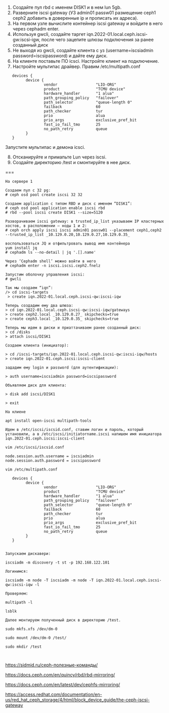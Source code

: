 
1. Создайте пул rbd c именем DISK1 и в нем lun 5gb.
2. Разверните iscsi gateway (УЗ admin01 passw01 размещение ceph1 ceph2 добавить в доверенные ip и прописать их адреса).
3. На первом узле вычислите контейнер iscsi gateway и войдите в него через cephadm enter.
4. Используя gwcli, создайте таргет iqn.2022-01.local.ceph.iscsi-gw:iscsi-igw, после чего зацепите шлюзы подключения за ранее созданный диск
5. Не выходя из gwcli, создайте клиента с уз (username=iscsiadmin password=iscsipassword) и дайте ему диск.
6. На клиенте поставьте ПО icsci. Настройте клиент на подключение.
7. Настройте мультипас драйвер. Правим /etc/multipath.conf
```
   devices {
         device {
                 vendor                 "LIO-ORG"
                 product                "TCMU device"
                 hardware_handler       "1 alua"
                 path_grouping_policy   "failover"
                 path_selector          "queue-length 0"
                 failback               60
                 path_checker           tur
                 prio                   alua
                 prio_args              exclusive_pref_bit
                 fast_io_fail_tmo       25
                 no_path_retry          queue
         }
   }
```
Запустите мультипас и демона icsci.

8. Отсканируйте и примапьте Lun через iscsi.
9. Создайте директорию /test и смонтируйте в нее диск.

===


```
На сервере 1

Создаем пул с 32 pg:
# ceph osd pool create iscsi 32 32

Создаем application c типом RBD и диск с именем “DISK1”:
# ceph osd pool application enable iscsi rbd
# rbd --pool iscsi create DISK1 --size=5120

Разворачиваем iscsi gateway: в trusted_ip_list указываем IP кластерных хостов, в расположении — ноды 1 и 2:
# ceph orch apply iscsi iscsi admin01 passw01 --placement ceph1,ceph2 --trusted_ip_list _10.129.0.20,10.129.0.27,10.129.0.35_

воспользоваться JQ и отфильтровать вывод имя контейнера
yum install jq
# cephadm ls --no-detail | jq '.[].name'

Через ‘Cephadm shell’ можно войти в него
# cephadm enter -n iscsi.iscsi.ceph2.fnelz

Запустим оболочку управления iscsi:
# gwcli

Так мы создаем “iqn”:
/> cd iscsi-targets
 > create iqn.2022-01.local.ceph.iscsi-qw:iscsi-iqw

Теперь создадим ему два шлюза:
> cd iqn.2022-01.local.ceph.iscsi-qw:iscsi-iqw/gateways
> create ceph2.local _10.129.0.27_ skipchecks=true
> create ceph3.local _10.129.0.35_ skipchecks=true

Теперь мы идем в диски и приаттачиваем ранее созданный диск:
> cd /disks
> attach iscsi/DISK1

Создаем клиента (инициатор):

> cd /iscsi-targets/iqn.2022-01.local.ceph.iscsi-qw:iscsi-iqw/hosts
> create iqn.2022-01.ceph.iscsi:iscsi-client

зададим ему login и password (для аутентификации):

> auth username=iscsiadmin password=iscsipassword

Объявляем диск для клиента:

> disk add iscsi/DISK1

> exit

На клиене

apt install open-iscsi multipath-tools

Идем в /etc/iscsi/iscsid.conf, ставим логин и пароль, который установили, а в /etc/iscsi/initiatorname.iscsi напишем имя инициатора iqn.2022-01.ceph.iscsi:iscsi-client

vim /etc/iscsi/iscsid.conf

node.session.auth.username = iscsiadmin
node.session.auth.password = iscsipassword

vim /etc/multipath.conf

   devices {
         device {
                 vendor                 "LIO-ORG"
                 product                "TCMU device"
                 hardware_handler       "1 alua"
                 path_grouping_policy   "failover"
                 path_selector          "queue-length 0"
                 failback               60
                 path_checker           tur
                 prio                   alua
                 prio_args              exclusive_pref_bit
                 fast_io_fail_tmo       25
                 no_path_retry          queue
         }
   }


Запускаем дискавери:

iscsiadm -m discovery -t st -p 192.168.122.101

Логинимся:

iscsiadm -m node -T iscsiadm -m node -T iqn.2022-01.local.ceph.iscsi-qw:iscsi-iqw -l

Проверяем:

multipath -l

lsblk

Далее монтируем полученный диск в директорию /test.

sudo mkfs.xfs /dev/dm-0

sudo mount /dev/dm-0 /test/

sudo mkdir /test



```

https://sidmid.ru/ceph-полезные-команды/

https://docs.ceph.com/en/quincy/rbd/rbd-mirroring/

https://docs.ceph.com/en/latest/dev/cephfs-mirroring/

https://access.redhat.com/documentation/en-us/red_hat_ceph_storage/4/html/block_device_guide/the-ceph-iscsi-gateway



